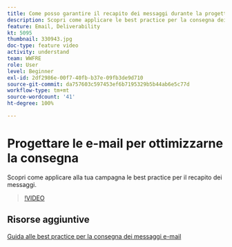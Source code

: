 ```yaml
---
title: Come posso garantire il recapito dei messaggi durante la progettazione delle e-mail?
description: Scopri come applicare le best practice per la consegna dei messaggi.
feature: Email, Deliverability
kt: 5095
thumbnail: 330943.jpg
doc-type: feature video
activity: understand
team: WWFRE
role: User
level: Beginner
exl-id: 2df2986e-00f7-40fb-b37e-09fb3de9d710
source-git-commit: da757603c597453ef6b7195329b5b44ab6e5c77d
workflow-type: tm+mt
source-wordcount: '41'
ht-degree: 100%

---
```


# Progettare le e-mail per ottimizzarne la consegna

Scopri come applicare alla tua campagna le best practice per il recapito dei messaggi.

>[!VIDEO](https://video.tv.adobe.com/v/330943?quality=12)

## Risorse aggiuntive

[Guida alle best practice per la consegna dei messaggi e-mail](https://experienceleague.adobe.com/docs/deliverability-learn/deliverability-best-practice-guide/introduction.html?lang=it)

